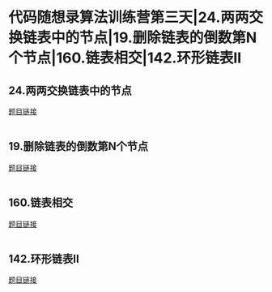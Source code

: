 # 代码随想录算法训练营第三天|24.两两交换链表中的节点|19.删除链表的倒数第N个节点|160.链表相交|142.环形链表II

## 24.两两交换链表中的节点

[题目链接](https://leetcode-cn.com/problems/swap-nodes-in-pairs/)



```py

```

## 19.删除链表的倒数第N个节点

[题目链接](https://leetcode-cn.com/problems/remove-nth-node-from-end-of-list/)



```py

```

## 160.链表相交

[题目链接](https://leetcode-cn.com/problems/intersection-of-two-linked-lists/)



```py

```

## 142.环形链表II

[题目链接](https://leetcode-cn.com/problems/linked-list-cycle-ii/)



```py

```